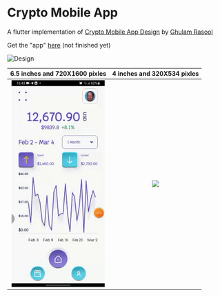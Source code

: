 # Crypto Mobile App

A flutter implementation of [Crypto Mobile App Design](https://dribbble.com/shots/15931039-Crypto-Mobile-App-Design) by [Ghulam Rasool](https://dribbble.com/ghulaam-rasool)

Get the "app" [here]() (not finished yet)


![Design](https://cdn.dribbble.com/users/1615584/screenshots/15931039/media/4e9ad324083fbd6c47bf538039d861cf.jpg)



6.5 inches and 720X1600 pixles|  4 inches and 320X534 pixles
:----------------------------:|:---------------------------:
![](larger_screen.gif)        |  ![](smaller_screen.gif) 
